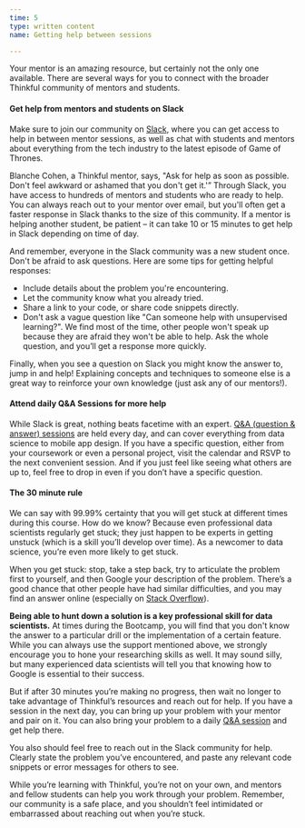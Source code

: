 ```yaml
---
time: 5
type: written content
name: Getting help between sessions

---
```


Your mentor is an amazing resource, but certainly not the only one available. There are several ways for you to connect with the broader Thinkful community of mentors and students.

#### Get help from mentors and students on Slack

Make sure to join our community on [Slack](https://thinkful-students.slack.com/), where you can get access to help in between mentor sessions, as well as chat with students and mentors about everything from the tech industry to the latest episode of Game of Thrones.

Blanche Cohen, a Thinkful mentor, says, "Ask for help as soon as possible. Don't feel awkward or ashamed that you don't get it.'” Through Slack, you have access to hundreds of mentors and students who are ready to help. You can always reach out to your mentor over email, but you'll often get a faster response in Slack thanks to the size of this community. If a mentor is helping another student, be patient – it can take 10 or 15 minutes to get help in Slack depending on time of day.

And remember, everyone in the Slack community was a new student once. Don't be afraid to ask questions. Here are some tips for getting helpful responses:

+ Include details about the problem you're encountering.
+ Let the community know what you already tried.
+ Share a link to your code, or share code snippets directly.
+ Don't ask a vague question like "Can someone help with unsupervised learning?". We find most of the time, other people won't speak up because they are afraid they won't be able to help. Ask the whole question, and you’ll get a response more quickly.

Finally, when you see a question on Slack you might know the answer to, jump in and help! Explaining concepts and techniques to someone else is a great way to reinforce your own knowledge (just ask any of our mentors!).


#### Attend daily Q&A Sessions for more help

While Slack is great, nothing beats facetime with an expert. [Q&A (question & answer) sessions](http://www.thinkful.com/open-sessions/qa-sessions) are held every day, and can cover everything from data science to mobile app design. If you have a specific question, either from your coursework or even a personal project, visit the calendar and RSVP to the next convenient session. And if you just feel like seeing what others are up to, feel free to drop in even if you don’t have a specific question.


#### The 30 minute rule

We can say with 99.99% certainty that you will get stuck at different times during this course. How do we know? Because even professional data scientists regularly get stuck; they just happen to be experts in getting unstuck (which is a skill you’ll develop over time). As a newcomer to data science, you’re even more likely to get stuck.

When you get stuck: stop, take a step back, try to articulate the problem first to yourself, and then Google your description of the problem. There’s a good chance that other people have had similar difficulties, and you may find an answer online (especially on [Stack Overflow](http://stackoverflow.com/)).

**Being able to hunt down a solution is a key professional skill for data scientists.** At times during the Bootcamp, you will find that you don't know the answer to a particular drill or the implementation of a certain feature. While you can always use the support mentioned above, we strongly encourage you to hone your researching skills as well. It may sound silly, but many experienced data scientists will tell you that knowing how to Google is essential to their success.

But if after 30 minutes you’re making no progress, then wait no longer to take advantage of Thinkful’s resources and reach out for help. If you have a session in the next day, you can bring up your problem with your mentor and pair on it. You can also bring your problem to a daily [Q&A session](http://www.thinkful.com/open-sessions/qa-sessions) and get help there.

You also should feel free to reach out in the Slack community for help. Clearly state the problem you’ve encountered, and paste any relevant code snippets or error messages for others to see.

While you’re learning with Thinkful, you’re not on your own, and mentors and fellow students can help you work through your problem. Remember, our community is a safe place, and you shouldn’t feel intimidated or embarrassed about reaching out when you’re stuck.

